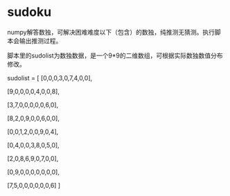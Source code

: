# sudoku
 numpy解答数独，可解决困难难度以下（包含）的数独，纯推测无猜测。执行脚本会输出推测过程。

脚本里的sudolist为数独数据，是一个9*9的二维数组，可根据实际数独数值分布修改。

sudolist = [
[0,0,0,3,0,7,4,0,0],

[9,0,0,0,0,4,0,0,8],

[3,7,0,0,0,0,0,6,0],

[8,2,0,9,0,0,6,0,0],

[0,0,1,2,0,0,9,0,4],

[0,4,0,0,3,8,0,5,0],

[2,0,8,6,9,0,7,0,0],

[0,9,0,0,0,0,0,0,0],

[7,5,0,0,0,0,0,0,6]
]

